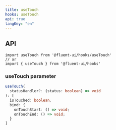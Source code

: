 ```yaml
---
title: useTouch
hooks: useTouch
api: true
langKey: "en"
---
```


## API

```
import useTouch from '@fluent-ui/hooks/useTouch'
// or
import { useTouch } from '@fluent-ui/hooks'
```

### useTouch parameter

```ts
useTouch(
  statusHandler?: (status: boolean) => void
): [
  isTouched: boolean,
  bind: {
    onTouchStart: () => void;
    onTouchEnd: () => void;
  }
]
```
